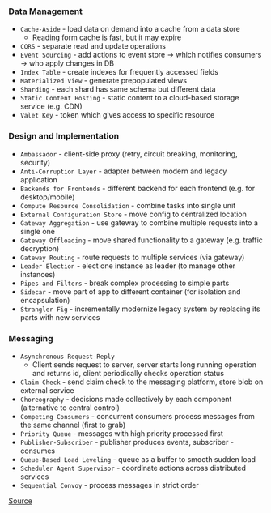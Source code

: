 ### Data Management
* `Cache-Aside` - load data on demand into a cache from a data store
    * Reading form cache is fast, but it may expire
* `CQRS` - separate read and update operations 
* `Event Sourcing` - add actions to event store -> which notifies consumers -> who apply changes in DB
* `Index Table` - create indexes for frequently accessed fields
* `Materialized View` - generate prepopulated views
* `Sharding` - each shard has same schema but different data
* `Static Content Hosting` - static content to a cloud-based storage service (e.g. CDN)
* `Valet Key` - token which gives access to specific resource

### Design and Implementation
* `Ambassador` - client-side proxy (retry, circuit breaking, monitoring, security)
* `Anti-Corruption Layer` - adapter between modern and legacy application
* `Backends for Frontends` - different backend for each frontend (e.g. for desktop/mobile)
* `Compute Resource Consolidation` - combine tasks into single unit
* `External Configuration Store` - move config to centralized location
* `Gateway Aggregation` - use gateway to combine multiple requests into a single one
* `Gateway Offloading` - move shared functionality to a gateway (e.g. traffic decryption)
* `Gateway Routing` - route requests to multiple services (via gateway)
* `Leader Election` - elect one instance as leader (to manage other instances)
* `Pipes and Filters` - break complex processing to simple parts
* `Sidecar` - move part of app to different container (for isolation and encapsulation)
* `Strangler Fig` - incrementally modernize legacy system by replacing its parts with new services

### Messaging
* `Asynchronous Request-Reply`
    * Client sends request to server, server starts long running operation and returns id, client periodically checks operation status
* `Claim Check` - send claim check to the messaging platform, store blob on external service
* `Choreography` - decisions made collectively by each component (alternative to central control)
* `Competing Consumers` - concurrent consumers process messages from the same channel (first to grab)
* `Priority Queue` - messages with high priority processed first
* `Publisher-Subscriber` - publisher produces events, subscriber - consumes
* `Queue-Based Load Leveling` - queue as a buffer to smooth sudden load
* `Scheduler Agent Supervisor` - coordinate actions across distributed services
* `Sequential Convoy` - process messages in strict order

[Source](https://docs.microsoft.com/en-us/azure/architecture/patterns/index-patterns)
